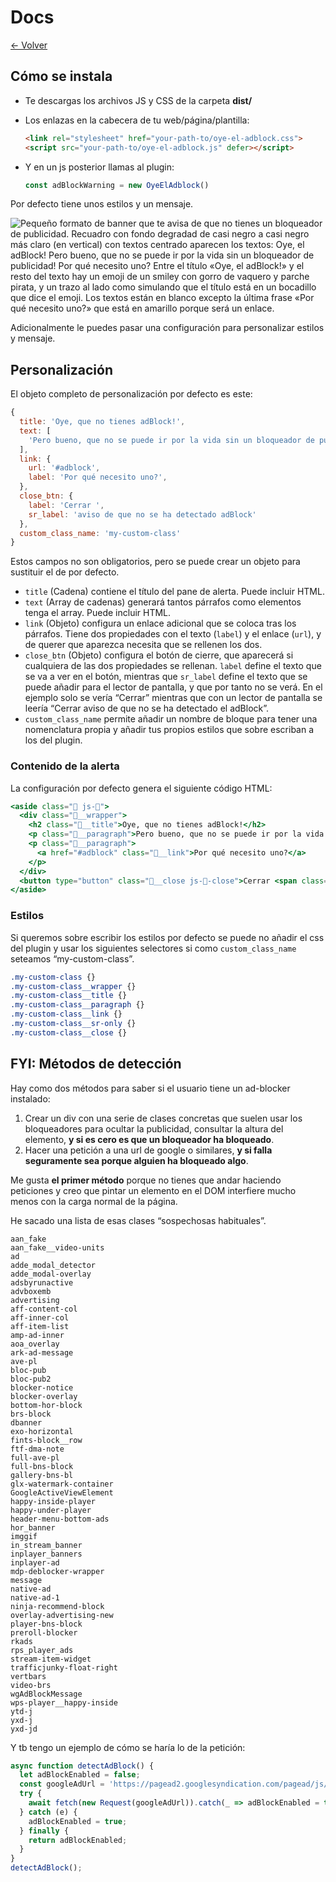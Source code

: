 # Docs

[← Volver](./README.md)

## Cómo se instala

- Te descargas los archivos JS y CSS de la carpeta **********dist/**********
- Los enlazas en la cabecera de tu web/página/plantilla:

    ```html
    <link rel="stylesheet" href="your-path-to/oye-el-adblock.css">
    <script src="your-path-to/oye-el-adblock.js" defer></script>
    ```

- Y en un js posterior llamas al plugin:

    ```jsx
    const adBlockWarning = new OyeElAdblock()
    ```

Por defecto tiene unos estilos y un mensaje.

![Pequeño formato de banner que te avisa de que no tienes un bloqueador de publicidad. Recuadro con fondo degradad de casi negro a casi negro más claro (en vertical) con textos centrado aparecen los textos: Oye, el adBlock! Pero bueno, que no se puede ir por la vida sin un bloqueador de publicidad! Por qué necesito uno? Entre el título «Oye, el adBlock!» y el resto del texto hay un emoji de un smiley con gorro de vaquero y parche pirata, y un trazo al lado como simulando que el título está en un bocadillo que dice el emoji. Los textos están en blanco excepto la última frase «Por qué necesito uno?» que está en amarillo porque será un enlace.](./assets/img/default-banner.png)

Adicionalmente le puedes pasar una configuración para personalizar estilos y mensaje.

## Personalización

El objeto completo de personalización por defecto es este:

```jsx
{
  title: 'Oye, que no tienes adBlock!',
  text: [
    'Pero bueno, que no se puede ir por la vida sin un bloqueador de publicidad!',
  ],
  link: {
    url: '#adblock',
    label: 'Por qué necesito uno?',
  },
  close_btn: {
    label: 'Cerrar ',
    sr_label: 'aviso de que no se ha detectado adBlock'
  },
  custom_class_name: 'my-custom-class'
}
```

Estos campos no son obligatorios, pero se puede crear un objeto para sustituir el de por defecto.

- `title` (Cadena) contiene el título del pane de alerta. Puede incluir HTML.
- `text` (Array de cadenas) generará tantos párrafos como elementos tenga el array. Puede incluir HTML.
- `link` (Objeto) configura un enlace adicional que se coloca tras los párrafos. Tiene dos propiedades con el texto (`label`) y el enlace (`url`), y de querer que aparezca necesita que se rellenen los dos.
- `close_btn` (Objeto) configura el botón de cierre, que aparecerá si cualquiera de las dos propiedades se rellenan. `label` define el texto que se va a ver en el botón, mientras que `sr_label` define el texto que se puede añadir para el lector de pantalla, y que por tanto no se verá. En el ejemplo solo se vería “Cerrar” mientras que con un lector de pantalla se leería “Cerrar aviso de que no se ha detectado el adBlock”.
- `custom_class_name` permite añadir un nombre de bloque para tener una nomenclatura propia y añadir tus propios estilos que sobre escriban a los del plugin.

### Contenido de la alerta

La configuración por defecto genera el siguiente código HTML:

```jsx
<aside class="🤠 js-🤠">
  <div class="🤠__wrapper">
    <h2 class="🤠__title">Oye, que no tienes adBlock!</h2>
    <p class="🤠__paragraph">Pero bueno, que no se puede ir por la vida sin un bloqueador de publicidad!</p>
    <p class="🤠__paragraph">
      <a href="#adblock" class="🤠__link">Por qué necesito uno?</a>
    </p>
  </div>
  <button type="button" class="🤠__close js-🤠-close">Cerrar <span class="🤠__sr-only">aviso de que no se ha detectado adBlock</span></button>
</aside>
```

### Estilos

Si queremos sobre escribir los estilos por defecto se puede no añadir el css del plugin y usar los siguientes selectores si como `custom_class_name` seteamos “my-custom-class”.

```css
.my-custom-class {}
.my-custom-class__wrapper {}
.my-custom-class__title {}
.my-custom-class__paragraph {}
.my-custom-class__link {}
.my-custom-class__sr-only {}
.my-custom-class__close {}
```

## FYI: Métodos de detección

Hay como dos métodos para saber si el usuario tiene un ad-blocker instalado:

1. Crear un div con una serie de clases concretas que suelen usar los bloqueadores para ocultar  la publicidad, consultar la altura del elemento, **y si es cero es que un bloqueador ha bloqueado**.
2. Hacer una petición a una url de google o similares, **y si falla seguramente sea porque alguien ha bloqueado algo**.

Me gusta **el primer método** porque no tienes que andar haciendo peticiones y creo que pintar un elemento en el DOM interfiere mucho menos con la carga normal de la página.

He sacado una lista de esas clases “sospechosas habituales”.

```
aan_fake
aan_fake__video-units
ad
adde_modal_detector
adde_modal-overlay
adsbyrunactive
advboxemb
advertising
aff-content-col
aff-inner-col
aff-item-list
amp-ad-inner
aoa_overlay
ark-ad-message
ave-pl
bloc-pub
bloc-pub2
blocker-notice
blocker-overlay
bottom-hor-block
brs-block
dbanner
exo-horizontal
fints-block__row
ftf-dma-note
full-ave-pl
full-bns-block
gallery-bns-bl
glx-watermark-container
GoogleActiveViewElement
happy-inside-player
happy-under-player
header-menu-bottom-ads
hor_banner
imggif
in_stream_banner
inplayer_banners
inplayer-ad
mdp-deblocker-wrapper
message
native-ad
native-ad-1
ninja-recommend-block
overlay-advertising-new
player-bns-block
preroll-blocker
rkads
rps_player_ads
stream-item-widget
trafficjunky-float-right
vertbars
video-brs
wgAdBlockMessage
wps-player__happy-inside
ytd-j
yxd-j
yxd-jd
```

Y tb tengo un ejemplo de cómo se haría lo de la petición:

```jsx
async function detectAdBlock() {
  let adBlockEnabled = false;
  const googleAdUrl = 'https://pagead2.googlesyndication.com/pagead/js/adsbygoogle.js';
  try {
    await fetch(new Request(googleAdUrl)).catch(_ => adBlockEnabled = true);
  } catch (e) {
    adBlockEnabled = true;
  } finally {
    return adBlockEnabled;
  }
}
detectAdBlock();
```
